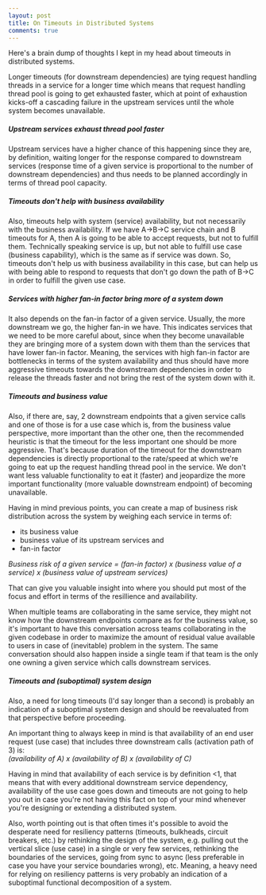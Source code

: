 ```yaml
---
layout: post
title: On Timeouts in Distributed Systems
comments: true
---
```



Here's a brain dump of thoughts I kept in my head about timeouts in distributed systems.

Longer timeouts (for downstream dependencies) are tying request handling threads in a service for a longer time which means that request handling thread pool is going to get exhausted faster, which at point of exhaustion kicks-off a cascading failure in the upstream services until the whole system becomes unavailable.

##### Upstream services exhaust thread pool faster
Upstream services have a higher chance of this happening since they are, by definition, waiting longer for the response compared to downstream services (response time of a given service is proportional to the number of downstream dependencies) and thus needs to be planned accordingly in terms of thread pool capacity.

##### Timeouts don't help with business availability
Also, timeouts help with system (service) availability, but not necessarily with the business availability.
If we have A→B→C service chain and B timeouts for A, then A is going to be able to accept requests, but not to fulfill them. Technically speaking service is up, but not able to fulfill use case (business capability), which is the same as if service was down. So, timeouts don't help us with business availability in this case, but can help us with being able to respond to requests that don't go down the path of B→C in order to fulfill the given use case.

##### Services with higher fan-in factor bring more of a system down
It also depends on the fan-in factor of a given service. Usually, the more downstream we go, the higher fan-in we have. This indicates services that we need to be more careful about, since when they become unavailable they are bringing more of a system down with them than the services that have lower fan-in factor.
Meaning, the services with high fan-in factor are bottlenecks in terms of the system availability and thus should have more aggressive timeouts towards the downstream dependencies in order to release the threads faster and not bring the rest of the system down with it.

##### Timeouts and business value
Also, if there are, say, 2 downstream endpoints that a given service calls and one of those is for a use case which is, from the business value perspective, more important than the other one, then the recommended heuristic is that the timeout for the less important one should be more aggressive. That's because duration of the timeout for the downstream dependencies is directly proportional to the rate/speed at which we're going to eat up the request handling thread pool in the service. We don't want less valuable functionality to eat it (faster) and jeopardize the more important functionality (more valuable downstream endpoint) of becoming unavailable.  

Having in mind previous points, you can create a map of business risk distribution across the system by weighing each service in terms of:
- its business value
- business value of its upstream services and
- fan-in factor

_Business risk of a given service = (fan-in factor) x (business value of a service) x (business value of upstream services)_

That can give you valuable insight into where you should put most of the focus and effort in terms of the resillience and availability.


When multiple teams are collaborating in the same service, they might not know how the downstream endpoints compare as for the business value, so it's important to have this conversation across teams collaborating in the given codebase in order to maximize the amount of residual value available to users in case of (inevitable) problem in the system.
The same conversation should also happen inside a single team if that team is the only one owning a given service which calls downstream services.

##### Timeouts and (suboptimal) system design
Also, a need for long timeouts (I'd say longer than a second) is probably an indication of a suboptimal system design and should be reevaluated from that perspective before proceeding.

An important thing to always keep in mind is that availability of an end user request (use case) that includes three downstream calls (activation path of 3) is:  
_(availability of A) x (availability of B) x (availability of C)_  

Having in mind that availability of each service is by definition <1, that means that with every additional downstream service dependency, availability of the use case goes down and timeouts are not going to help you out in case you're not having this fact on top of your mind whenever you're designing or extending a distributed system.

Also, worth pointing out is that often times it's possible to avoid the desperate need for resiliency patterns (timeouts, bulkheads, circuit breakers, etc.) by rethinking the design of the system, e.g. pulling out the vertical slice (use case) in a single or very few services, rethinking the boundaries of the services, going from sync to async (less preferable in case you have your service boundaries wrong), etc.
Meaning, a heavy need for relying on resiliency patterns is very probably an indication of a suboptimal functional decomposition of a system.
